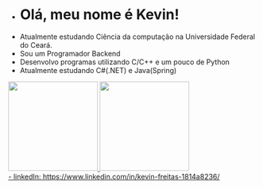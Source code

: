 - # Olá, meu nome é Kevin!
- Atualmente estudando Ciência da computação na Universidade Federal do Ceará.
- Sou um Programador Backend
- Desenvolvo programas utilizando C/C++ e um pouco de Python
- Atualmente estudando C#(.NET) e Java(Spring)

<div>
  <a href="https://github.com/Kevin439560">
  <img height = "180cm" src = "https://github-readme-stats.vercel.app/api?username=Kevin439560&hide=contribs&show_icons=true&theme=gotham"/>
  <img height = "180cm" src = "https://github-readme-stats.vercel.app/api/top-langs/?username=Kevin439560&show_icons=true&theme=gotham"/>
</div>
- linkedIn: https://www.linkedin.com/in/kevin-freitas-1814a8236/
